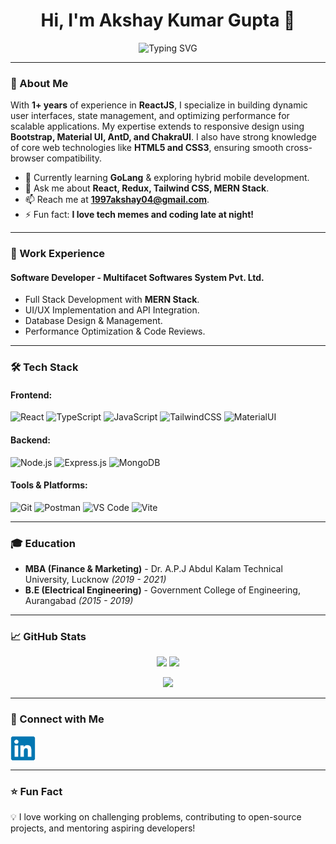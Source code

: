 <h1 align="center">Hi, I'm Akshay Kumar Gupta 👋</h1>
<p align="center">
  <img src="https://readme-typing-svg.herokuapp.com?font=Fira+Code&size=22&pause=1000&color=F7F7F7&center=true&vCenter=true&width=435&lines=Frontend+Developer+%7C+ReactJS+%7C+MERN+Stack" alt="Typing SVG" />
</p>

---

### 🚀 About Me
With **1+ years** of experience in **ReactJS**, I specialize in building dynamic user interfaces, state management, and optimizing performance for scalable applications. My expertise extends to responsive design using **Bootstrap, Material UI, AntD, and ChakraUI**. I also have strong knowledge of core web technologies like **HTML5 and CSS3**, ensuring smooth cross-browser compatibility.

- 🌱 Currently learning **GoLang** & exploring hybrid mobile development.
- 💬 Ask me about **React, Redux, Tailwind CSS, MERN Stack**.
- 📫 Reach me at **1997akshay04@gmail.com**.
- ⚡ Fun fact: **I love tech memes and coding late at night!**

---

### 💼 Work Experience
#### **Software Developer - Multifacet Softwares System Pvt. Ltd.**
- Full Stack Development with **MERN Stack**.
- UI/UX Implementation and API Integration.
- Database Design & Management.
- Performance Optimization & Code Reviews.

---

### 🛠️ Tech Stack
#### **Frontend:**
![React](https://img.shields.io/badge/-React-61DAFB?style=for-the-badge&logo=react&logoColor=black)
![TypeScript](https://img.shields.io/badge/-TypeScript-3178C6?style=for-the-badge&logo=typescript&logoColor=white)
![JavaScript](https://img.shields.io/badge/-JavaScript-F7DF1E?style=for-the-badge&logo=javascript&logoColor=black)
![TailwindCSS](https://img.shields.io/badge/-TailwindCSS-38B2AC?style=for-the-badge&logo=tailwind-css&logoColor=white)
![MaterialUI](https://img.shields.io/badge/-MaterialUI-007FFF?style=for-the-badge&logo=mui&logoColor=white)

#### **Backend:**
![Node.js](https://img.shields.io/badge/-Node.js-339933?style=for-the-badge&logo=node.js&logoColor=white)
![Express.js](https://img.shields.io/badge/-Express.js-000000?style=for-the-badge&logo=express&logoColor=white)
![MongoDB](https://img.shields.io/badge/-MongoDB-47A248?style=for-the-badge&logo=mongodb&logoColor=white)

#### **Tools & Platforms:**
![Git](https://img.shields.io/badge/-Git-F05032?style=for-the-badge&logo=git&logoColor=white)
![Postman](https://img.shields.io/badge/-Postman-FF6C37?style=for-the-badge&logo=postman&logoColor=white)
![VS Code](https://img.shields.io/badge/-VS%20Code-007ACC?style=for-the-badge&logo=visual-studio-code&logoColor=white)
![Vite](https://img.shields.io/badge/-Vite-646CFF?style=for-the-badge&logo=vite&logoColor=white)

---

### 🎓 Education
- **MBA (Finance & Marketing)** - Dr. A.P.J Abdul Kalam Technical University, Lucknow *(2019 - 2021)*
- **B.E (Electrical Engineering)** - Government College of Engineering, Aurangabad *(2015 - 2019)*

---

### 📈 GitHub Stats
<p align="center">
  <img src="https://github-readme-stats.vercel.app/api?username=akshay0497&show_icons=true&theme=tokyonight&hide_border=true" width="48%"/>
  <img src="https://github-readme-streak-stats.herokuapp.com/?user=akshay0497&theme=tokyonight&hide_border=true" width="48%"/>
</p>

<p align="center">
  <img src="https://github-readme-stats.vercel.app/api/top-langs/?username=akshay0497&layout=compact&theme=tokyonight&hide_border=true"/>
</p>

---

### 📲 Connect with Me
<p align="left">
  <a href="https://linkedin.com/in/akshay-kumar-gupta-66a802193" target="blank">
    <img align="center" src="https://raw.githubusercontent.com/devicons/devicon/master/icons/linkedin/linkedin-original.svg" alt="LinkedIn" width="40" height="40"/>
  </a>
</p>

---

### ⭐ Fun Fact
💡 I love working on challenging problems, contributing to open-source projects, and mentoring aspiring developers!
